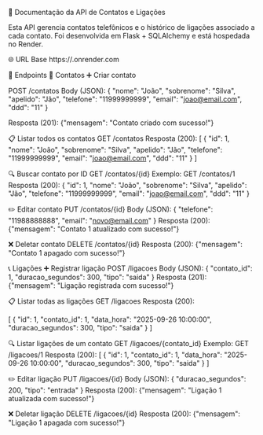 📖 Documentação da API de Contatos e Ligações

Esta API gerencia contatos telefônicos e o histórico de ligações associado a cada contato.
Foi desenvolvida em Flask + SQLAlchemy e está hospedada no Render.

🌐 URL Base
https://<seu-projeto-no-render>.onrender.com

📂 Endpoints
📌 Contatos
➕ Criar contato

POST /contatos
Body (JSON):
{
  "nome": "João",
  "sobrenome": "Silva",
  "apelido": "Jão",
  "telefone": "11999999999",
  "email": "joao@email.com",
  "ddd": "11"
}

Resposta (201):
{"mensagem": "Contato criado com sucesso!"}

📋 Listar todos os contatos
GET /contatos
Resposta (200):
[
  {
    "id": 1,
    "nome": "João",
    "sobrenome": "Silva",
    "apelido": "Jão",
    "telefone": "11999999999",
    "email": "joao@email.com",
    "ddd": "11"
  }
]

🔍 Buscar contato por ID
GET /contatos/{id}
Exemplo:
GET /contatos/1
Resposta (200):
{
  "id": 1,
  "nome": "João",
  "sobrenome": "Silva",
  "apelido": "Jão",
  "telefone": "11999999999",
  "email": "joao@email.com",
  "ddd": "11"
}

✏️ Editar contato
PUT /contatos/{id}
Body (JSON):
{
  "telefone": "11988888888",
  "email": "novo@email.com"
}
Resposta (200):
{"mensagem": "Contato 1 atualizado com sucesso!"}

❌ Deletar contato
DELETE /contatos/{id}
Resposta (200):
{"mensagem": "Contato 1 apagado com sucesso!"}

📞 Ligações
➕ Registrar ligação
POST /ligacoes
Body (JSON):
{
  "contato_id": 1,
  "duracao_segundos": 300,
  "tipo": "saida"
}
Resposta (201):
{"mensagem": "Ligação registrada com sucesso!"}

📋 Listar todas as ligações
GET /ligacoes
Resposta (200):

[
  {
    "id": 1,
    "contato_id": 1,
    "data_hora": "2025-09-26 10:00:00",
    "duracao_segundos": 300,
    "tipo": "saida"
  }
]

🔍 Listar ligações de um contato
GET /ligacoes/{contato_id}
Exemplo:
GET /ligacoes/1
Resposta (200):
[
  {
    "id": 1,
    "contato_id": 1,
    "data_hora": "2025-09-26 10:00:00",
    "duracao_segundos": 300,
    "tipo": "saida"
  }
]

✏️ Editar ligação
PUT /ligacoes/{id}
Body (JSON):
{
  "duracao_segundos": 200,
  "tipo": "entrada"
}
Resposta (200):
{"mensagem": "Ligação 1 atualizada com sucesso!"}

❌ Deletar ligação
DELETE /ligacoes/{id}
Resposta (200):
{"mensagem": "Ligação 1 apagada com sucesso!"}
